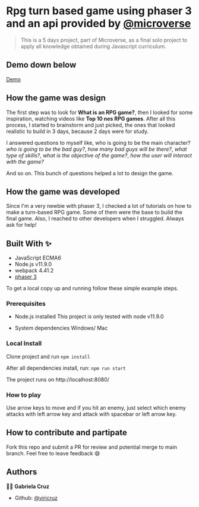
# Rpg turn based game using phaser 3 and an api provided by [@microverse](https://github.com/microverseinc/)

> This is a 5 days project, part of Microverse, as a final solo project to apply all knowledge obtained during Javascript curriculum.

## Demo down below
[Demo](https://morning-island-03937.herokuapp.com/)

## How the game was design
The first step was to look for **What is an RPG game?**, then I looked for some inspiration, watching videos like **Top 10 nes RPG games**. After all this process, I started to brainstorm and just picked, the ones that looked realistic to build in 3 days, because 2 days were for study.

I answered questions to myself like, who is going to be the main character?
_who is going to be the bad guy?_,
_how many bad guys will be there?_,
_what type of skills?_,
_what is the objective of the game?_,
_how the user will interact with the game?_

And so on. This bunch of questions helped a lot to design the game.

## How the game was developed
Since I'm a very newbie with phaser 3, I checked a lot of tutorials on how to make a turn-based RPG game. Some of them were the base to build the final game. Also, I reached to other developers when I struggled. Always ask for help!

## Built With ✨
- JavaScript ECMA6
- Node.js v11.9.0
- webpack 4.41.2
- [phaser 3](https://phaser.io/phaser3)

To get a local copy up and running follow these simple example steps.

### Prerequisites
* Node.js installed
This project is only tested with node v11.9.0

* System dependencies
Windows/ Mac


### Local Install
Clone project and run
`npm install`

After all dependencies install, run:
`npm run start`

The project runs on http://localhost:8080/


### How to play
Use arrow keys to move and if you hit an enemy, just select which enemy attacks with left arrow key and attack with spacebar or left arrow key.

## How to contribute and partipate
Fork this repo and submit a PR for review and potential merge to main branch. Feel free to leave feedback :smile:


## Authors

👨‍💻 **Gabriela Cruz**

- Github: [@viricruz](https://github.com/viricruz)

